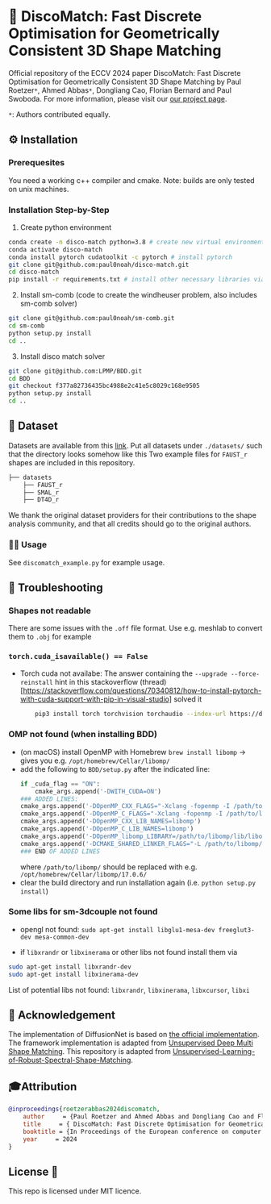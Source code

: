 # 🪩 DiscoMatch: Fast Discrete Optimisation for Geometrically Consistent 3D Shape Matching

Official repository of the ECCV 2024 paper DiscoMatch: Fast Discrete Optimisation for Geometrically Consistent 3D Shape Matching by Paul Roetzer`*`, Ahmed Abbas`*`, Dongliang Cao, Florian Bernard and Paul Swoboda.
For more information, please visit our [our project page](https://paulroetzer.github.io/publications/2024-09-30-discomatch.html).

`*`: Authors contributed equally.

## ⚙️ Installation
### Prerequesites
You need a working c++ compiler and cmake.
Note: builds are only tested on unix machines.

### Installation Step-by-Step

1) Create python environment
```bash 
conda create -n disco-match python=3.8 # create new virtual environment
conda activate disco-match
conda install pytorch cudatoolkit -c pytorch # install pytorch
git clone git@github.com:paul0noah/disco-match.git
cd disco-match
pip install -r requirements.txt # install other necessary libraries via pip
```

2) Install sm-comb (code to create the windheuser problem, also includes sm-comb solver)
```bash
git clone git@github.com:paul0noah/sm-comb.git
cd sm-comb
python setup.py install
cd ..
```

3) Install disco match solver
```bash
git clone git@github.com:LPMP/BDD.git
cd BDD
git checkout f377a82736435bc4988e2c41e5c8029c168e9505
python setup.py install
cd ..
```

## 📝 Dataset
Datasets are available from this [link](https://drive.google.com/file/d/1zbBs3NjUIBBmVebw38MC1nhu_Tpgn1gr/view?usp=share_link). Put all datasets under `./datasets/` such that the directory looks somehow like this
Two example files for `FAUST_r` shapes are included in this repository.
```bash
├── datasets
    ├── FAUST_r
    ├── SMAL_r
    ├── DT4D_r
```
We thank the original dataset providers for their contributions to the shape analysis community, and that all credits should go to the original authors.


### 🧑‍💻️‍ Usage
See `discomatch_example.py` for example usage.

## 🚧 Troubleshooting
### Shapes not readable
There are some issues with the `.off` file format. Use e.g. meshlab to convert them to `.obj` for example
### `torch.cuda_isavailable() == False`
- Torch cuda not availabe:
    The answer containing the `--upgrade --force-reinstall` hint in this stackoverflow (thread)[https://stackoverflow.com/questions/70340812/how-to-install-pytorch-with-cuda-support-with-pip-in-visual-studio] solved it
    ```bash
        pip3 install torch torchvision torchaudio --index-url https://download.pytorch.org/whl/cu117 --upgrade --force-reinstall
    ```
### OMP not found (when installing BDD)
- (on macOS) install OpenMP with Homebrew `brew install libomp` → gives you e.g. `/opt/homebrew/Cellar/libomp/`
- add the following to `BDD/setup.py` after the indicated line:
    ```python
    if _cuda_flag == "ON":
        cmake_args.append('-DWITH_CUDA=ON')
    ### ADDED LINES:
    cmake_args.append('-DOpenMP_CXX_FLAGS="-Xclang -fopenmp -I /path/to/libomp/include/"')
    cmake_args.append('-DOpenMP_C_FLAGS="-Xclang -fopenmp -I /path/to/libomp/include/"')
    cmake_args.append('-DOpenMP_CXX_LIB_NAMES=libomp')
    cmake_args.append('-DOpenMP_C_LIB_NAMES=libomp')
    cmake_args.append('-DOpenMP_libomp_LIBRARY=/path/to/libomp/lib/libomp.dylib')
    cmake_args.append('-DCMAKE_SHARED_LINKER_FLAGS="-L /path/to/libomp/lib -lomp -Wl,-rpath, /opt/homebrew/Cellar/libomp/17.0.6/lib"')
    ### END OF ADDED LINES
    ```
    where `/path/to/libomp/` should be replaced with e.g. `/opt/homebrew/Cellar/libomp/17.0.6/`
- clear the build directory and run installation again (i.e. `python setup.py install`)

### Some libs for sm-3dcouple not found
- opengl not found:
`sudo apt-get install libglu1-mesa-dev freeglut3-dev mesa-common-dev`

- if `libxrandr` or `libxinerama` or other libs not found install them via
```bash
sudo apt-get install libxrandr-dev
sudo apt-get install libxinerama-dev
```
List of potential libs not found: `libxrandr`, `libxinerama`, `libxcursor`, `libxi`

## 🙏 Acknowledgement
The implementation of DiffusionNet is based on [the official implementation](https://github.com/nmwsharp/diffusion-net).
The framework implementation is adapted from [Unsupervised Deep Multi Shape Matching](https://github.com/dongliangcao/Unsupervised-Deep-Multi-Shape-Matching).
This repository is adapted from [Unsupervised-Learning-of-Robust-Spectral-Shape-Matching](https://github.com/dongliangcao/Unsupervised-Learning-of-Robust-Spectral-Shape-Matching).

## 🎓Attribution
```bibtex
@inproceedings{roetzerabbas2024discomatch,
    author     = {Paul Roetzer and Ahmed Abbas and Dongliang Cao and Florian Bernard and Paul Swoboda},
    title     = { DiscoMatch: Fast Discrete Optimisation for Geometrically Consistent 3D Shape Matching },
    booktitle = {In Proceedings of the European conference on computer vision (ECCV)},
    year     = 2024
}
```

## License 🚀
This repo is licensed under MIT licence.

